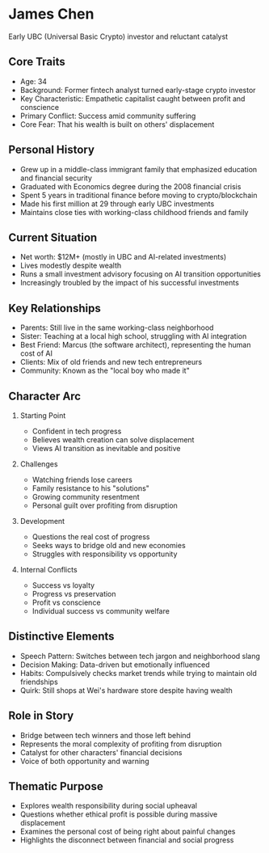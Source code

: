 # James Chen
Early UBC (Universal Basic Crypto) investor and reluctant catalyst

## Core Traits
- Age: 34
- Background: Former fintech analyst turned early-stage crypto investor
- Key Characteristic: Empathetic capitalist caught between profit and conscience
- Primary Conflict: Success amid community suffering
- Core Fear: That his wealth is built on others' displacement

## Personal History
- Grew up in a middle-class immigrant family that emphasized education and financial security
- Graduated with Economics degree during the 2008 financial crisis
- Spent 5 years in traditional finance before moving to crypto/blockchain
- Made his first million at 29 through early UBC investments
- Maintains close ties with working-class childhood friends and family

## Current Situation
- Net worth: $12M+ (mostly in UBC and AI-related investments)
- Lives modestly despite wealth
- Runs a small investment advisory focusing on AI transition opportunities
- Increasingly troubled by the impact of his successful investments

## Key Relationships
- Parents: Still live in the same working-class neighborhood
- Sister: Teaching at a local high school, struggling with AI integration
- Best Friend: Marcus (the software architect), representing the human cost of AI
- Clients: Mix of old friends and new tech entrepreneurs
- Community: Known as the "local boy who made it"

## Character Arc
1. Starting Point
   - Confident in tech progress
   - Believes wealth creation can solve displacement
   - Views AI transition as inevitable and positive

2. Challenges
   - Watching friends lose careers
   - Family resistance to his "solutions"
   - Growing community resentment
   - Personal guilt over profiting from disruption

3. Development
   - Questions the real cost of progress
   - Seeks ways to bridge old and new economies
   - Struggles with responsibility vs opportunity

4. Internal Conflicts
   - Success vs loyalty
   - Progress vs preservation
   - Profit vs conscience
   - Individual success vs community welfare

## Distinctive Elements
- Speech Pattern: Switches between tech jargon and neighborhood slang
- Decision Making: Data-driven but emotionally influenced
- Habits: Compulsively checks market trends while trying to maintain old friendships
- Quirk: Still shops at Wei's hardware store despite having wealth

## Role in Story
- Bridge between tech winners and those left behind
- Represents the moral complexity of profiting from disruption
- Catalyst for other characters' financial decisions
- Voice of both opportunity and warning

## Thematic Purpose
- Explores wealth responsibility during social upheaval
- Questions whether ethical profit is possible during massive displacement
- Examines the personal cost of being right about painful changes
- Highlights the disconnect between financial and social progress
